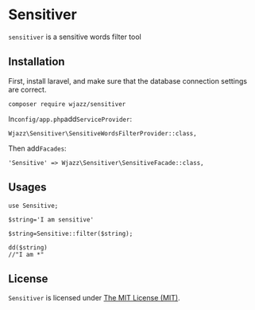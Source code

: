 Sensitiver
=====

`sensitiver` is a sensitive words filter tool

Installation
------------

First, install laravel, and make sure that the database connection settings are correct.

```
composer require wjazz/sensitiver
```

In`config/app.php`add`ServiceProvider`:

```
Wjazz\Sensitiver\SensitiveWordsFilterProvider::class,
```

Then add`Facades`:

```
'Sensitive' => Wjazz\Sensitiver\SensitiveFacade::class,
```

Usages
------------

```
use Sensitive;

$string='I am sensitive'

$string=Sensitive::filter($string);

dd($string)
//"I am *"
```

License
------------
`Sensitiver` is licensed under [The MIT License (MIT)](LICENSE).
